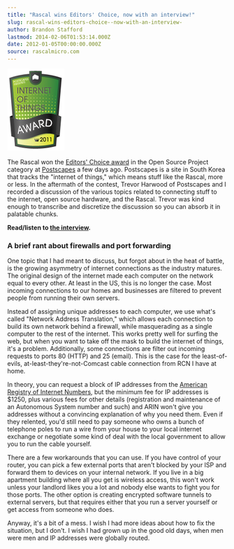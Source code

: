 ```yaml
---
title: "Rascal wins Editors' Choice, now with an interview!"
slug: rascal-wins-editors-choice--now-with-an-interview-
author: Brandon Stafford
lastmod: 2014-02-06T01:53:14.000Z
date: 2012-01-05T00:00:00.000Z
source: rascalmicro.com
---
```

<div class="row">
<img class="span2" src="/img/postscapes-award-badge.png">

<div class="span12">
<p>The Rascal won the <a href="http://postscapes.com/best-iot-open-source-project-2011">Editors' Choice award</a> in the Open Source Project category at <a href="http://postscapes.com">Postscapes</a> a few days ago. Postscapes is a site in South Korea that tracks the "internet of things," which means stuff like the Rascal, more or less. In the aftermath of the contest, Trevor Harwood of Postscapes and I recorded a discussion of the various topics related to connecting stuff to the internet, open source hardware, and the Rascal. Trevor was kind enough to transcribe and discretize the discussion so you can absorb it in palatable chunks.</p>
</div>
</div>

**Read/listen to [the interview][1].**

### A brief rant about firewalls and port forwarding ###

One topic that I had meant to discuss, but forgot about in the heat of battle, is the growing asymmetry of internet connections as the industry matures. The original design of the internet made each computer on the network equal to every other. At least in the US, this is no longer the case. Most incoming connections to our homes and businesses are filtered to prevent people from running their own servers.

Instead of assigning unique addresses to each computer, we use what's called "Network Address Translation," which allows each connection to build its own network behind a firewall, while masquerading as a single computer to the rest of the internet. This works pretty well for surfing the web, but when you want to take off the mask to build the internet of things, it's a problem. Additionally, some connections are filter out incoming requests to ports 80 (HTTP) and 25 (email). This is the case for the least-of-evils, at-least-they're-not-Comcast cable connection from RCN I have at home.

In theory, you can request a block of IP addresses from the [American Registry of Internet Numbers][2], but the minimum fee for IP addresses is $1250, plus various fees for other details (registration and maintenance of an Autonomous System number and such) and ARIN won't give you addresses without a convincing explanation of why you need them. Even if they relented, you'd still need to pay someone who owns a bunch of telephone poles to run a wire from your house to your local internet exchange or negotiate some kind of deal with the local government to allow you to run the cable yourself.

There are a few workarounds that you can use. If you have control of your router, you can pick a few external ports that aren't blocked by your ISP and forward them to devices on your internal network. If you live in a big apartment building where all you get is wireless access, this won't work unless your landlord likes you a lot and nobody else wants to fight you for those ports. The other option is creating encrypted software tunnels to external servers, but that requires either that you run a server yourself or get access from someone who does.

Anyway, it's a bit of a mess. I wish I had more ideas about how to fix the situation, but I don't. I wish I had grown up in the good old days, when men were men and IP addresses were globally routed.

[1]: http://postscapes.com/iot-open-source-computers-a-conversation-with-rascal-creator-brandon-stafford
[2]: https://www.arin.net/fees/fee_schedule.html
